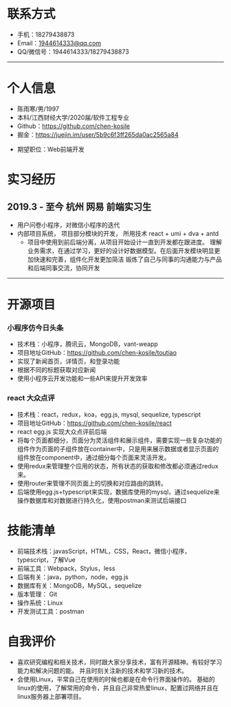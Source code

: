 # 联系方式

- 手机：18279438873
- Email：1944614333@qq.com
- QQ/微信号：1944614333/18279438873

---
# 个人信息

 - 陈雨寒/男/1997
 - 本科/江西财经大学/2020届/软件工程专业
 - Github：https://github.com/chen-kosile
 - 掘金：https://juejin.im/user/5b9c6f3ff265da0ac2565a84
 <!-- - Segmentfault：https://segmentfault.com/u/xiaoyu_5aed6d3891e86 -->
 <!-- - 个人网站（搭建中）：https://www.azuremicrocode.com -->
 - 期望职位：Web前端开发

# 实习经历

## 2019.3 - 至今 杭州 网易 前端实习生

<!-- - 机器学习平台部分功能实现，react + dva + antd -->
- 用户问卷小程序，对微信小程序的迭代
- 内部项目系统， 项目部分模块的开发， 所用技术 react + umi + dva + antd
  - 项目中使用到前后端分离，从项目开始设计一直到开发都在跟进度。
    理解业务需求，在通过学习，更好的设计好数据模型。在后面开发模块明显更加快速和完善，组件化开发更加简洁
    锻炼了自己与同事的沟通能力与产品和后端同事交流，协同开发
    <!-- 
        遇到的难点?
        开始的时候数据设计没有设计好，导致后面数据处理的时候比较麻烦
        在开始的对整个业务没有完全整理好导致，导致开发进度慢了点，不过在导师的指导下后面提升了很多
        在后面开发其他模块的时候明显快了很多，而且代码质量也提高了
     -->

---
# 开源项目
### 小程序仿今日头条
- 技术栈：小程序，腾讯云，MongoDB，vant-weapp
- 项目地址GitHub：https://github.com/chen-kosile/toutiao
- 实现了新闻首页，详情页，和登录功能
- 根据不同的标题获取对应新闻
- 使用小程序云开发功能和一些API来提升开发效率

### react 大众点评 
- 技术栈：react，redux，koa，egg.js, mysql, sequelize, typescript
- 项目地址GitHub：https://github.com/chen-kosile/react
- react egg.js 实现大众点评前后端
- 将每个页面都细分，页面分为灵活组件和展示组件，需要实现一些复杂功能的组件作为页面的子组件放在container中，只是用来展示数据或者显示页面的组件放在component中，通过细分每个页面来灵活开发。
- 使用redux来管理整个应用的状态，所有状态的获取和修改都必须通过redux来。
- 使用router来管理不同页面上的切换和对应路由的跳转。
- 后端使用egg.js+typescript来实现，数据库使用的mysql，通过sequelize来操作数据库和对数据进行持久化，使用postman来测试后端接口
<!-- 遇到的问题开始开发的时候设计路由没有使用withRouter，导致无法访问路由，自己通过查看文档和测试的方法发现因为组件不是在router中，所以需要使用withRouter -->

# 技能清单

- 前端技术栈：javasScript，HTML，CSS，React，微信小程序，typescript，了解Vue
- 前端工具：Webpack，Stylus，less
- 后端有关：java，python，node，egg.js
- 数据库有关：MongoDB，MySQL，sequelize
- 版本管理： Git
- 操作系统：Linux
- 开发测试工具：postman

# 自我评价

- 喜欢研究编程和相关技术，同时跟大家分享技术，富有开源精神。有较好学习能力和解决问题的能。
并且时刻关注新的技术和学习新的技术。
- 会使用Linux，平常自己在使用的时候也都是在命令行界面操作的。
基础的linux的使用，了解常用的命令，并且自己非常热爱linux，配置过网络并且在linux服务器上部署项目。